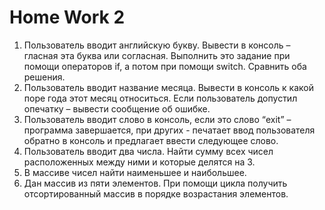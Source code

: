 # Home Work 2

1. Пользователь вводит английскую букву. 
Вывести в консоль – гласная эта буква или согласная. 
Выполнить это задание при помощи операторов if, а потом при помощи switch. 
Сравнить оба решения.
2. Пользователь вводит название месяца. 
Вывести в консоль к какой поре года этот месяц относиться. 
Если пользователь допустил опечатку – вывести сообщение об ошибке.
3. Пользователь вводит слово в консоль, 
если это слово “exit” – программа завершается, 
при других - печатает ввод пользователя обратно в консоль 
и предлагает ввести следующее слово.
4. Пользователь вводит два числа. 
Найти сумму всех чисел расположенных между ними и которые делятся на 3.
5. В массиве чисел найти наименьшее и наибольшее.
6. Дан массив из пяти элементов. 
При помощи цикла получить отсортированный массив в порядке возрастания элементов.